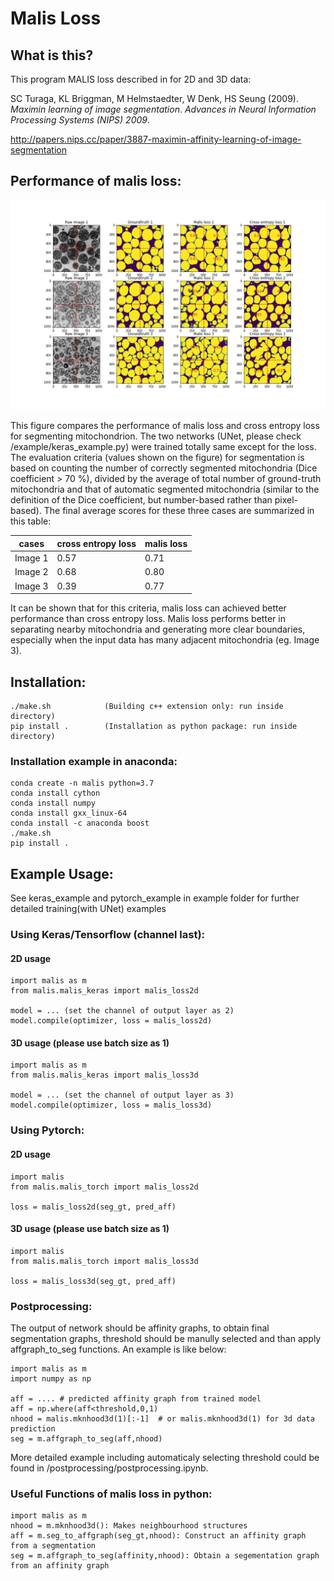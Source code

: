 # Malis Loss

## What is this?
This program MALIS loss described in for 2D and 3D data:

SC Turaga, KL Briggman, M Helmstaedter, W Denk, HS Seung (2009). *Maximin learning of image segmentation*. _Advances in Neural Information Processing Systems (NIPS) 2009_.

http://papers.nips.cc/paper/3887-maximin-affinity-learning-of-image-segmentation

## Performance of malis loss:
![image](https://github.com/HelmholtzAI-Consultants-Munich/Malis-Loss/blob/master/README_files/result.png)

This figure compares the performance of malis loss and cross entropy loss for segmenting mitochondrion. The two networks (UNet, please check /example/keras_example.py) were trained totally same except for the loss. The evaluation criteria (values shown on the figure) for segmentation is based on counting the number of correctly segmented mitochondria (Dice coefficient > 70 %), divided by the average of total number of ground-truth mitochondria and that of automatic segmented mitochondria (similar to the definition of the Dice coefficient, but number-based rather than pixel-based). The final average scores for these three cases are summarized in this table:


cases| cross entropy loss  | malis loss |
-------| ------------- | ------------- |
Image 1 | 0.57  | 0.71  |
Image 2 | 0.68  | 0.80  |
Image 3 | 0.39  | 0.77  |

It can be shown that for this criteria, malis loss can achieved better performance than cross entropy loss. Malis loss performs better in separating nearby mitochondria and generating more clear boundaries, especially when the input data has many adjacent mitochondria (eg. Image 3).


## Installation:
```
./make.sh            (Building c++ extension only: run inside directory)
pip install .        (Installation as python package: run inside directory)
```


### Installation example in anaconda:
```
conda create -n malis python=3.7
conda install cython
conda install numpy
conda install gxx_linux-64
conda install -c anaconda boost
./make.sh
pip install .
```

## Example Usage:
See keras_example and pytorch_example in example folder for further detailed training(with UNet) examples
### Using Keras/Tensorflow (channel last):

#### 2D usage
```
import malis as m
from malis.malis_keras import malis_loss2d

model = ... (set the channel of output layer as 2)
model.compile(optimizer, loss = malis_loss2d)
```

#### 3D usage (please use batch size as 1)
```
import malis as m
from malis.malis_keras import malis_loss3d

model = ... (set the channel of output layer as 3)
model.compile(optimizer, loss = malis_loss3d)
```

### Using Pytorch: 
#### 2D usage
```
import malis
from malis.malis_torch import malis_loss2d
    
loss = malis_loss2d(seg_gt, pred_aff)
```
#### 3D usage (please use batch size as 1)
```
import malis
from malis.malis_torch import malis_loss3d
    
loss = malis_loss3d(seg_gt, pred_aff)
```
### Postprocessing:
The output of network should be affinity graphs, to obtain final segmentation graphs, threshold should be manully selected and than apply affgraph_to_seg functions. An example is like below:
```
import malis as m
import numpy as np

aff = .... # predicted affinity graph from trained model
aff = np.where(aff<threshold,0,1)
nhood = malis.mknhood3d(1)[:-1]  # or malis.mknhood3d(1) for 3d data prediction
seg = m.affgraph_to_seg(aff,nhood)
```
More detailed example including automaticaly selecting threshold could be found in /postprocessing/postprocessing.ipynb.
### Useful Functions of malis loss in python:
```
import malis as m
nhood = m.mknhood3d(): Makes neighbourhood structures
aff = m.seg_to_affgraph(seg_gt,nhood): Construct an affinity graph from a segmentation
seg = m.affgraph_to_seg(affinity,nhood): Obtain a segementation graph from an affinity graph
```

